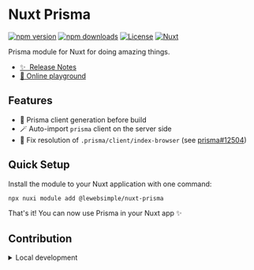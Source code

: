 # Nuxt Prisma

[![npm version][npm-version-src]][npm-version-href]
[![npm downloads][npm-downloads-src]][npm-downloads-href]
[![License][license-src]][license-href]
[![Nuxt][nuxt-src]][nuxt-href]

Prisma module for Nuxt for doing amazing things.

- [✨ &nbsp;Release Notes](/CHANGELOG.md)
- [🏀 Online playground](https://stackblitz.com/github/your-org/@lewebsimple/nuxt-prisma?file=playground%2Fapp.vue)

## Features

- 🚀 Prisma client generation before build
- 🪄 Auto-import `prisma` client on the server side
- 🐛 Fix resolution of `.prisma/client/index-browser` (see [prisma#12504](https://github.com/prisma/prisma/issues/12504))

## Quick Setup

Install the module to your Nuxt application with one command:

```bash
npx nuxi module add @lewebsimple/nuxt-prisma
```

That's it! You can now use Prisma in your Nuxt app ✨


## Contribution

<details>
  <summary>Local development</summary>
  
  ```bash
  # Install dependencies
  npm install
  
  # Generate type stubs
  npm run dev:prepare
  
  # Develop with the playground
  npm run dev
  
  # Build the playground
  npm run dev:build
  
  # Run ESLint
  npm run lint
  
  
  # Release new version
  npm run release
  ```

</details>


<!-- Badges -->
[npm-version-src]: https://img.shields.io/npm/v/@lewebsimple/nuxt-prisma/latest.svg?style=flat&colorA=020420&colorB=00DC82
[npm-version-href]: https://npmjs.com/package/@lewebsimple/nuxt-prisma

[npm-downloads-src]: https://img.shields.io/npm/dm/@lewebsimple/nuxt-prisma.svg?style=flat&colorA=020420&colorB=00DC82
[npm-downloads-href]: https://npmjs.com/package/@lewebsimple/nuxt-prisma

[license-src]: https://img.shields.io/npm/l/@lewebsimple/nuxt-prisma.svg?style=flat&colorA=020420&colorB=00DC82
[license-href]: https://npmjs.com/package/@lewebsimple/nuxt-prisma

[nuxt-src]: https://img.shields.io/badge/Nuxt-020420?logo=nuxt.js
[nuxt-href]: https://nuxt.com
